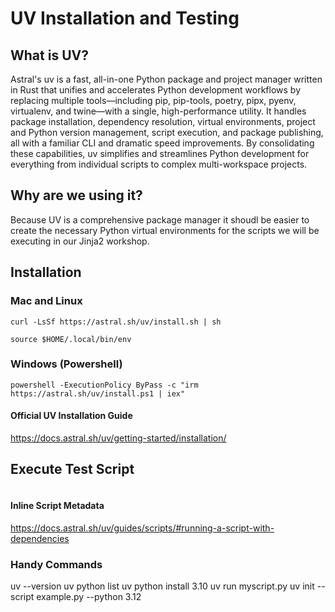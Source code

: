 # UV Installation and Testing

## What is UV?

Astral's uv is a fast, all-in-one Python package and project manager written in Rust that unifies and accelerates Python development workflows by replacing multiple tools—including pip, pip-tools, poetry, pipx, pyenv, virtualenv, and twine—with a single, high-performance utility. It handles package installation, dependency resolution, virtual environments, project and Python version management, script execution, and package publishing, all with a familiar CLI and dramatic speed improvements. By consolidating these capabilities, uv simplifies and streamlines Python development for everything from individual scripts to complex multi-workspace projects.

## Why are we using it?

Because UV is a comprehensive package manager it shoudl be easier to create the necessary Python virtual environments for the scripts we will be executing in our Jinja2 workshop.

## Installation

### Mac and Linux

```
curl -LsSf https://astral.sh/uv/install.sh | sh

source $HOME/.local/bin/env
```



### Windows (Powershell)

``` 
powershell -ExecutionPolicy ByPass -c "irm https://astral.sh/uv/install.ps1 | iex"
```
#### Official UV Installation Guide
https://docs.astral.sh/uv/getting-started/installation/

## Execute Test Script

```

```


#### Inline Script Metadata
https://docs.astral.sh/uv/guides/scripts/#running-a-script-with-dependencies


### Handy Commands

uv --version
uv python list
uv python install 3.10
uv run myscript.py
uv init --script example.py --python 3.12